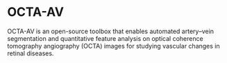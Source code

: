 # OCTA-AV
OCTA-AV is an open-source toolbox that enables automated artery–vein segmentation and quantitative feature analysis on optical coherence tomography angiography (OCTA) images for studying vascular changes in retinal diseases.
